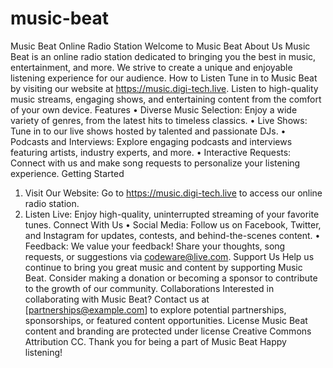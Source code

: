 # music-beat
Music Beat Online Radio Station 
Welcome to Music Beat
About Us
Music Beat is an online radio station dedicated to bringing you the best in music, entertainment, and more. We strive to create a unique and enjoyable listening experience for our audience.
How to Listen
Tune in to Music Beat by visiting our website at https://music.digi-tech.live. Listen to high-quality music streams, engaging shows, and entertaining content from the comfort of your own device.
Features
•	Diverse Music Selection: Enjoy a wide variety of genres, from the latest hits to timeless classics.
•	Live Shows: Tune in to our live shows hosted by talented and passionate DJs.
•	Podcasts and Interviews: Explore engaging podcasts and interviews featuring artists, industry experts, and more.
•	Interactive Requests: Connect with us and make song requests to personalize your listening experience.
Getting Started
1.	Visit Our Website: Go to https://music.digi-tech.live to access our online radio station.
2.	Listen Live: Enjoy high-quality, uninterrupted streaming of your favorite tunes.
Connect With Us
•	Social Media: Follow us on Facebook, Twitter, and Instagram for updates, contests, and behind-the-scenes content.
•	Feedback: We value your feedback! Share your thoughts, song requests, or suggestions via codeware@live.com.
Support Us
Help us continue to bring you great music and content by supporting Music Beat. Consider making a donation or becoming a sponsor to contribute to the growth of our community.
Collaborations
Interested in collaborating with Music Beat? Contact us at [partnerships@example.com] to explore potential partnerships, sponsorships, or featured content opportunities.
License
Music Beat content and branding are protected under license Creative Commons Attribution CC. 
Thank you for being a part of Music Beat Happy listening!

